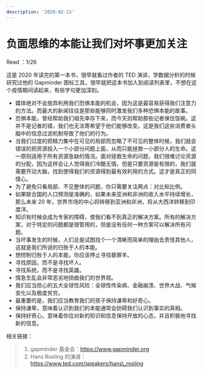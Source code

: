 ```yaml
---
description: '2020-02-15'
---
```


# 负面思维的本能让我们对坏事更加关注



Read ：1/26  


这是 2020 年读完的第一本书，很早就看过作者的 TED 演讲，学数据分析的时候研究过他的 Gapminder 图标工具，很早就把这本书加入到阅读列表里，不想在这个疫情期间读起来，有些字句更加深刻。

* 媒体绝对不会放弃利用我们恐惧本能的机会，因为这是最容易获得我们注意力的方法。而最大的新闻往往是那些能够同时激发我们多种恐惧本能的故事。 
* 恐惧本能，曾经帮助我们祖先幸存下来，而今天则帮助那些记者保住饭碗。这并不是记者的错，我们也无法寄希望于他们能够改变。这是我们这些消费者头脑中的信息过滤机制导致了他们的行为。
* 当我们过度的把精力集中在可见的局部而忽略了不可见的整体时候，我们就会错误的把资源投入一个小部分问题上面，从而只能拯救一小部分人的生命。这一原则适用于所有资源急缺的情况。面对拯救生命的问题，我们很难讨论资源的分配，因为这样会让人觉得我们冷酷无情。但是只要资源是有限的，我们就需要开动大脑，找到使得我们的资源得到最有效利用的方式。这才是真正的同情心。
* 为了避免只看局部、不见整体的问题，你只需要关注两点：对比和比例。
* 如果联合国的人口预测是准确的，如果未来亚洲和非洲的收入水平持续增长，那么未来 20 年，世界市场的中心将转移到亚洲和非洲，将从大西洋转移到印度洋。
* 知识有时候会成为专家的障碍，使我们看不到真正的解决方案。所有的解决方案，对于特定的问题都是很管用的，但是没有任何一种方案可以解决所有问题。
* 当坏事发生的时候，人们总是试图找个一个清晰而简单的理由去责怪其他人，这就是我们所说的归咎于人的本能。
* 想控制归咎于人的本能，你应该停止寻找替罪羊。
* 寻找原因，而不是寻找坏人。
* 寻找系统，而不是寻找英雄。
* 情急生乱会非常恶劣地扭曲我们的世界观。
* 我们应当担心的五大全球性风险：全球性传染病、金融崩溃、世界大战、气候变化以及极度贫穷。
* 最重要的是，我们应当教育我们的孩子保持谦卑和好奇心。
* 保持谦卑，意味着认识到我们的本能通常会妨碍我们认识到事实的真相。
* 保持好奇心，意味着你应对新的知识和信息保持开放的心态，并且积极地寻找新的信息。

相关链接：

> 1. gapminder 基金会：https://www.gapminder.org
> 2. Hans Rosling 的演讲：https://www.ted.com/speakers/hans\_rosling

